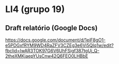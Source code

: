
# LI4 (grupo 19)

## Draft relatório (Google Docs)

https://docs.google.com/document/d/1eiF8gO1-e5PDGxfRYM9WD4RaZFV3CZEg3e6Vi5QIq1w/edit?fbclid=IwAR3TOK97G6V6UhFSigf387tgUj_Q-2theXMKjaepYUsCnw42Q6FEO0LHBbE
